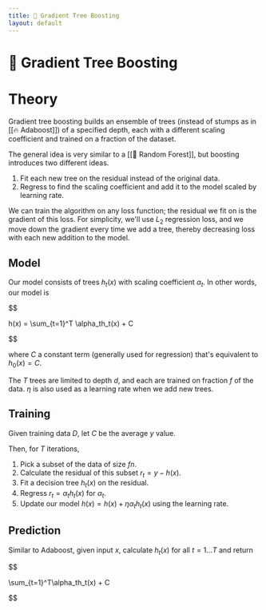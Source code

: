 ```yaml
---
title: 🎍 Gradient Tree Boosting
layout: default
---
```


# 🎍 Gradient Tree Boosting

# Theory
Gradient tree boosting builds an ensemble of trees (instead of stumps as in [[🔥 Adaboost]]) of a specified depth, each with a different scaling coefficient and trained on a fraction of the dataset.

The general idea is very similar to a [[🌲 Random Forest]], but boosting introduces two different ideas.
1.  Fit each new tree on the residual instead of the original data.
2.  Regress to find the scaling coefficient and add it to the model scaled by learning rate.

We can train the algorithm on any loss function; the residual we fit on is the gradient of this loss. For simplicity, we'll use $L_2$ regression loss, and we move down the gradient every time we add a tree, thereby decreasing loss with each new addition to the model.

## Model
Our model consists of trees $h_t(x)$ with scaling coefficient $\alpha_t$. In other words, our model is 

$$

h(x) = \sum_{t=1}^T \alpha_th_t(x) + C

$$

where $C$ a constant term (generally used for regression) that's equivalent to $h_0(x) = C$.

The $T$ trees are limited to depth $d$, and each are trained on fraction $f$ of the data. $\eta$ is also used as a learning rate when we add new trees.

## Training
Given training data $D$, let $C$ be the average $y$ value.

Then, for $T$ iterations,
1. Pick a subset of the data of size $fn$.
2. Calculate the residual of this subset $r_t = y - h(x)$.
3. Fit a decision tree $h_t(x)$ on the residual.
4. Regress $r_t = \alpha_th_t(x)$ for $\alpha_t$.
5. Update our model $h(x) = h(x) + \eta \alpha_t h_t(x)$ using the learning rate.

## Prediction
Similar to Adaboost, given input $x$, calculate $h_t(x)$ for all $t = 1\ldots T$ and return 

$$

\sum_{t=1}^T\alpha_th_t(x) + C

$$

